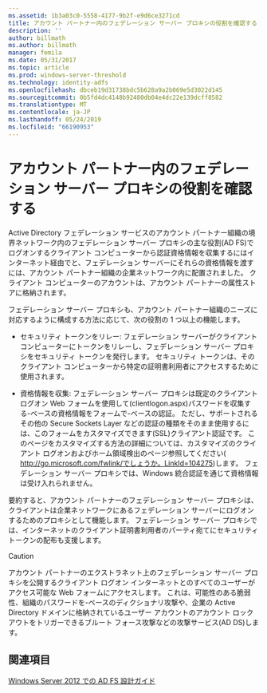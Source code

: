 ```yaml
---
ms.assetid: 1b3a03c0-5558-4177-9b2f-e9d6ce3271cd
title: アカウント パートナー内のフェデレーション サーバー プロキシの役割を確認する
description: ''
author: billmath
ms.author: billmath
manager: femila
ms.date: 05/31/2017
ms.topic: article
ms.prod: windows-server-threshold
ms.technology: identity-adfs
ms.openlocfilehash: dbceb19d31738bdc5b628a9a2b069e5d3022d145
ms.sourcegitcommit: 0b5fd4dc4148b92480db04e4dc22e139dcff8582
ms.translationtype: MT
ms.contentlocale: ja-JP
ms.lasthandoff: 05/24/2019
ms.locfileid: "66190953"
---
```

# <a name="review-the-role-of-the-federation-server-proxy-in-the-account-partner"></a>アカウント パートナー内のフェデレーション サーバー プロキシの役割を確認する

Active Directory フェデレーション サービスのアカウント パートナー組織の境界ネットワーク内のフェデレーション サーバー プロキシの主な役割\(AD FS\)でログオンするクライアント コンピューターから認証資格情報を収集するにはインターネット経由でと、フェデレーション サーバーにそれらの資格情報を渡すには、アカウント パートナー組織の企業ネットワーク内に配置されました。 クライアント コンピューターのアカウントは、アカウント パートナーの属性ストアに格納されます。  
  
フェデレーション サーバー プロキシも、アカウント パートナー組織のニーズに対応するように構成する方法に応じて、次の役割の 1 つ以上の機能します。  
  
-   セキュリティ トークンをリレー: フェデレーション サーバーがクライアント コンピューターにトークンをリレーし、フェデレーション サーバー プロキシをセキュリティ トークンを発行します。 セキュリティ トークンは、そのクライアント コンピューターから特定の証明書利用者にアクセスするために使用されます。  
  
-   資格情報を収集: フェデレーション サーバー プロキシは既定のクライアント ログオン Web フォームを使用して\(clientlogon.aspx\)パスワードを収集する\-ベースの資格情報をフォームで\-ベースの認証。 ただし、サポートされるその他の Secure Sockets Layer などの認証の種類をそのまま使用するには、このフォームをカスタマイズできます\(SSL\)クライアント認証です。 このページをカスタマイズする方法の詳細については、カスタマイズのクライアント ログオンおよびホーム領域検出のページ参照してください\( [http:\/\/go.microsoft.com\/fwlink\/でしょうか。LinkId\=104275](https://go.microsoft.com/fwlink/?LinkId=104275)\)します。 フェデレーション サーバー プロキシでは、Windows 統合認証を通じて資格情報は受け入れられません。  
  
要約すると、アカウント パートナーのフェデレーション サーバー プロキシは、クライアントは企業ネットワークにあるフェデレーション サーバーにログオンするためのプロキシとして機能します。 フェデレーション サーバー プロキシでは、インターネットのクライアント証明書利用者のパーティ宛てにセキュリティ トークンの配布も支援します。  
  
> [!CAUTION]  
> アカウント パートナーのエクストラネット上のフェデレーション サーバー プロキシを公開するクライアント ログオン インターネットとのすべてのユーザーがアクセス可能な Web フォームにアクセスします。 これは、可能性のある脆弱性、組織のパスワードを\-ベースのディクショナリ攻撃や、企業の Active Directory ドメインに格納されているユーザー アカウントのアカウント ロックアウトをトリガーできるブルート フォース攻撃などの攻撃サービス\(AD DS\)します。  
  

## <a name="see-also"></a>関連項目
[Windows Server 2012 での AD FS 設計ガイド](AD-FS-Design-Guide-in-Windows-Server-2012.md)
